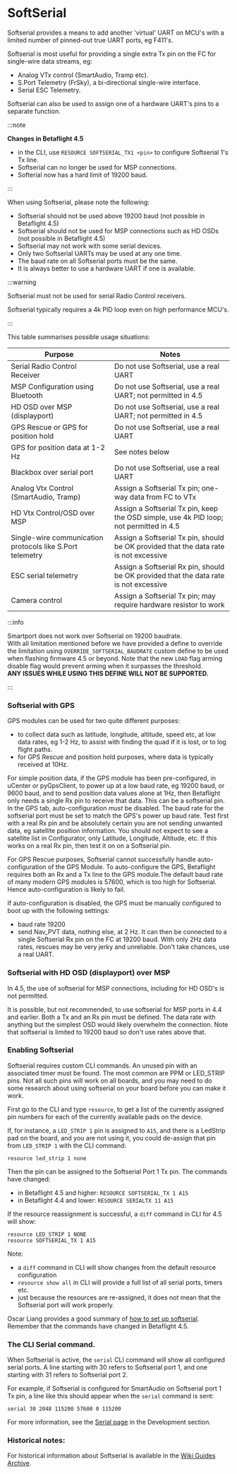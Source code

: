 # SoftSerial

Softserial provides a means to add another 'virtual' UART on MCU's with a limited number of pinned-out true UART ports, eg F411's.

Softserial is most useful for providing a single extra Tx pin on the FC for single-wire data streams, eg:

- Analog VTx control (SmartAudio, Tramp etc).
- S.Port Telemetry (FrSky), a bi-directional single-wire interface.
- Serial ESC Telemetry.

Softserial can also be used to assign one of a hardware UART's pins to a separate function.

:::note

**Changes in Betaflight 4.5**

- in the CLI, use `RESOURCE SOFTSERIAL_TX1 <pin>` to configure Softserial 1's Tx line.
- Softserial can no longer be used for MSP connections.
- Softerial now has a hard limit of 19200 baud.

:::

When using Softserial, please note the following:

- Softserial should not be used above 19200 baud (not possible in Betaflight 4.5)
- Softserial should not be used for MSP connections such as HD OSDs (not possible in Betaflight 4.5)
- Softserial may not work with some serial devices.
- Only two Softserial UARTs may be used at any one time.
- The baud rate on all Softserial ports must be the same.
- It is always better to use a hardware UART if one is available.

:::warning

Softserial must not be used for serial Radio Control receivers.

Softserial typically requires a 4k PID loop even on high performance MCU's.

:::

This table summarises possible usage situations:

| Purpose                                                   | Notes                                                                                  |
| --------------------------------------------------------- | -------------------------------------------------------------------------------------- |
| Serial Radio Control Receiver                             | Do not use Softserial, use a real UART                                                 |
| MSP Configuration using Bluetooth                         | Do not use Softserial, use a real UART; not permitted in 4.5                           |
| HD OSD over MSP (displayport)                             | Do not use Softserial, use a real UART; not permitted in 4.5                           |
| GPS Rescue or GPS for position hold                       | Do not use Softserial, use a real UART                                                 |
| GPS for position data at 1-2 Hz                           | See notes below                                                                        |
| Blackbox over serial port                                 | Do not use Softserial, use a real UART                                                 |
| Analog Vtx Control (SmartAudio, Tramp)                    | Assign a Softserial Tx pin; one-way data from FC to VTx                                |
| HD Vtx Control/OSD over MSP                               | Assign a Softserial Tx pin, keep the OSD simple, use 4k PID loop; not permitted in 4.5 |
| Single-wire communication protocols like S.Port telemetry | Assign a Softserial Tx pin, should be OK provided that the data rate is not excessive  |
| ESC serial telemetry                                      | Assign a Softserial Rx pin, should be OK provided that the data rate is not excessive  |
| Camera control                                            | Assign a Softserial Tx pin; may require hardware resistor to work                      |

:::info

Smartport does not work over Softserial on 19200 baudrate.
<br />
With all limitation mentioned before we have provided a define to override the limitation using `OVERRIDE_SOFTSERIAL_BAUDRATE` custom define to be used when flashing firmware 4.5 or beyond. Note that the new `LOAD` flag arming disable flag would prevent arming when it surpasses the threshold.
<br />
**ANY ISSUES WHILE USING THIS DEFINE WILL NOT BE SUPPORTED.**

:::

### Softserial with GPS

GPS modules can be used for two quite different purposes:

- to collect data such as latitude, longitude, altitude, speed etc, at low data rates, eg 1-2 Hz, to assist with finding the quad if it is lost, or to log flight paths.
- for GPS Rescue and position hold purposes, where data is typically received at 10Hz.

For simple position data, if the GPS module has been pre-configured, in uCenter or pyGpsClient, to power up at a low baud rate, eg 19200 baud, or 9600 baud, and to send position data values alone at 1Hz, then Betaflight only needs a single Rx pin to receive that data. This can be a softserial pin. In the GPS tab, auto-configuration _must_ be disabled. The baud rate for the softserial port must be set to match the GPS's power up baud rate. Test first with a real Rx pin and be absolutely certain you are not sending unwanted data, eg satellite position information. You should not expect to see a satellite list in Configurator, only Latitude, Longitude, Altitude, etc. If this works on a real Rx pin, then test it on on a Softserial pin.

For GPS Rescue purposes, Softserial cannot successfully handle auto-configuration of the GPS Module. To auto-configure the GPS, Betaflight requires both an Rx and a Tx line to the GPS module.The default baud rate of many modern GPS modules is 57600, which is too high for Softserial. Hence auto-configuration is likely to fail.

If auto-configuration is disabled, the GPS must be manually configured to boot up with the following settings:

- baud rate 19200
- send Nav_PVT data, nothing else, at 2 Hz.
  It can then be connected to a single Softserial Rx pin on the FC at 19200 baud. With only 2Hz data rates, rescues may be very jerky and unreliable. Don't take chances, use a real UART.

### Softserial with HD OSD (displayport) over MSP

In 4.5, the use of softserial for MSP connections, including for HD OSD's is not permitted.

It is possible, but not recommended, to use softserial for MSP ports in 4.4 and earlier. Both a Tx and an Rx pin must be defined. The data rate with anything but the simplest OSD would likely overwhelm the connection. Note that softserial is limited to 19200 baud so don't use rates above that.

### Enabling Softserial

Softserial requires custom CLI commands. An unused pin with an associated timer must be found. The most common are PPM or LED_STRIP pins. Not all such pins will work on all boards, and you may need to do some research about using softserial on your board before you can make it work.

First go to the CLI and type `resource`, to get a list of the currently assigned pin numbers for each of the currently available pads on the device.

If, for instance, a `LED_STRIP 1` pin is assigned to `A15`, and there is a LedStrip pad on the board, and you are not using it, you could de-assign that pin from `LED_STRIP 1` with the CLI command:

`resource led_strip 1 none`

Then the pin can be assigned to the Softserial Port 1 Tx pin. The commands have changed:

- in Betaflight 4.5 and higher: `RESOURCE SOFTSERIAL_TX 1 A15`
- in Betaflight 4.4 and lower: `RESOURCE SERIALTX 11 A15`

If the resource reassignment is successful, a `diff` command in CLI for 4.5 will show:

```
resource LED_STRIP 1 NONE
resource SOFTSERIAL_TX 1 A15
```

Note:

- a `diff` command in CLI will show changes from the default resource configuration
- `resource show all` in CLI will provide a full list of all serial ports, timers etc.
- just because the resources are re-assigned, it does not mean that the Softserial port will work properly.

Oscar Liang provides a good summary of [how to set up softserial](https://oscarliang.com/betaflight-soft-serial/). Remember that the commands have changed in Betaflight 4.5.

### The CLI Serial command.

When Softserial is active, the `serial` CLI command will show all configured serial ports. A line starting with 30 refers to Softserial port 1, and one starting with 31 refers to Softserial port 2.

For example, if Softserial is configured for SmartAudio on Softserial port 1 Tx pin, a line like this should appear when the `serial` command is sent:

```
serial 30 2048 115200 57600 0 115200
```

For more information, see the [Serial page](/docs/development/Serial) in the Development section.

### Historical notes:

For historical information about Softserial is available in the [Wiki Guides Archive](/docs/wiki/guides/archive/Single-Wire-Software-Serial).
